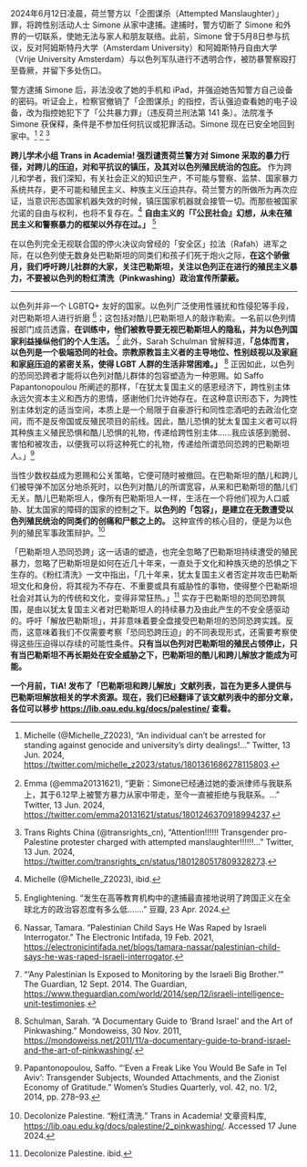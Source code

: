 2024年6月12日凌晨，荷兰警方以「企图谋杀（Attempted Manslaughter）」罪，将跨性别活动人士 Simone 从家中逮捕。逮捕时，警方切断了 Simone 和外界的一切联系，使她无法与家人和朋友联络。此前，Simone 曾于5月8日参与抗议，反对阿姆斯特丹大学（Amsterdam University）和阿姆斯特丹自由大学（Vrije University Amsterdam）与以色列军队进行不透明合作，被防暴警察殴打至昏厥，并留下多处伤口。

警方逮捕 Simone 后，非法没收了她的手机和 iPad，并强迫她告知警方自己设备的密码。听证会上，检察官撤销了「企图谋杀」的指控，否认强迫查看她的电子设备，改为指控她犯下了「公共暴力罪」（违反荷兰刑法第 141 条）。法院准予 Simone 获保释，条件是不参加任何抗议或犯罪活动。Simone 现在已安全地回到家中。[^1] [^2] [^3]

[^1]: Michelle (@Michelle_Z2023), “An individual can’t be arrested for standing against genocide and university’s dirty dealings!…” Twitter, 13 Jun. 2024, https://twitter.com/michelle_z2023/status/1801361686278115803.
[^2]: Emma (@emma20131621), “更新：Simone已经通过她的委派律师与我联系上，其于6.12早上被警方暴力从家中带走，至今一直被拒绝与我联系。…” Twitter, 13 Jun. 2024, https://twitter.com/emma20131621/status/1801246370918994237.
[^3]: Trans Rights China (@transrights_cn), “Attention!!!!!! Transgender pro-Palestine protester charged with attempted manslaughter!!!!!!…” Twitter, 13 Jun. 2024, https://twitter.com/transrights_cn/status/1801280517809328273.

**跨儿学术小组 Trans in Academia! 强烈谴责荷兰警方对 Simone 采取的暴力行径，对跨儿的压迫，对和平抗议的镇压，及其对以色列殖民统治的包庇。** 作为跨儿和学者，我们深知，有关社会正义的知识生产，不可能与警察、监禁、国家暴力系统共存，更不可能和殖民主义、种族主义压迫共存。荷兰警方的所做所为再次应证，当意识形态国家机器失效的时候，镇压国家机器就会接管一切。而那些被国家允诺的自由与权利，也将不复存在。[^4] **自由主义的「『公民社会』幻想，从未在殖民主义和警察暴力的框架以外存在过。」** [^5]

[^4]: Michelle (@Michelle_Z2023), ibid.
[^5]: Englightening. “发生在高等教育机构中的逮捕最直接地说明了跨国正义在全球北方的政治容忍度有多么低…….” 豆瓣, 23 Apr. 2024.

在以色列完全无视联合国的停火决议向曾经的「安全区」拉法（Rafah）进军之际，在以色列使无数身处巴勒斯坦的同类们和孩子们死于炮火之际，**在这个骄傲月，我们呼吁跨儿社群的大家，关注巴勒斯坦，关注以色列正在进行的殖民主义暴力，不要被以色列的粉红清洗（Pinkwashing）政治宣传所蒙蔽。**

***

以色列并非一个 LGBTQ+ 友好的国家。以色列广泛使用性骚扰和性侵犯等手段，对巴勒斯坦人进行折磨 [^6]；这包括对酷儿巴勒斯坦人的敲诈勒索。一名前以色列情报部门成员透露，**在训练中，他们被教导要无视巴勒斯坦人的隐私，并为以色列国家利益操纵他们的个人生活。** [^7] 此外，Sarah Schulman 曾解释道，**「总体而言，以色列是一个极端恐同的社会。宗教原教旨主义者的主导地位、性别歧视以及家庭和家庭压迫的紧密关系，使得 LGBT 人群的生活非常困难。」** [^8] 正因如此，以色列的恐同恐跨者才能将以色列对酷儿群体的包容塑造为一种恩赐。如 Saffo Papantonopoulou 所阐述的那样，「在犹太复国主义的感恩经济下，跨性别主体永远欠资本主义和西方的恩情，感谢他们允许她存在。在这种意识形态下，为跨性别主体划定的适当空间，本质上是一个局限于自豪游行和同性恋酒吧的去政治化空间，而不是反帝国或反殖民项目的前线。因此，酷儿恐惧的犹太复国主义者可以将其种族主义殖民恐惧和酷儿恐惧的礼物，传递给跨性别主体……我应该感到脆弱、害怕和被攻击，以便我可以将这种死亡的礼物，传递给所谓恐同恐跨的巴勒斯坦人。」[^9] 

[^6]: Nassar, Tamara. “Palestinian Child Says He Was Raped by Israeli Interrogator.” The Electronic Intifada, 19 Feb. 2021, https://electronicintifada.net/blogs/tamara-nassar/palestinian-child-says-he-was-raped-israeli-interrogator.
[^7]: “‘Any Palestinian Is Exposed to Monitoring by the Israeli Big Brother.’” The Guardian, 12 Sept. 2014. The Guardian, https://www.theguardian.com/world/2014/sep/12/israeli-intelligence-unit-testimonies.
[^8]: Schulman, Sarah. “A Documentary Guide to ‘Brand Israel’ and the Art of Pinkwashing.” Mondoweiss, 30 Nov. 2011, https://mondoweiss.net/2011/11/a-documentary-guide-to-brand-israel-and-the-art-of-pinkwashing/.
[^9]: Papantonopoulou, Saffo. “‘Even a Freak Like You Would Be Safe in Tel Aviv’: Transgender Subjects, Wounded Attachments, and the Zionist Economy of Gratitude.” Women’s Studies Quarterly, vol. 42, no. 1/2, 2014, pp. 278–93.

当性少数权益成为恩赐和公关策略，它便可随时被撤回。在巴勒斯坦的酷儿和跨儿们被导弹不加区分地杀死时，以色列对酷儿的所谓宽容，从来和巴勒斯坦的酷儿们无关。酷儿巴勒斯坦人，像所有巴勒斯坦人一样，生活在一个将他们视为人口威胁、犹太国家的障碍的国家的控制之下。**以色列的「包容」，是建立在无数遭受以色列殖民统治的同类们的创痛和尸骸之上的。** 这种宣传的核心目的，便是为以色列的殖民军事政策辩护。[^10]

[^10]: Decolonize Palestine. “粉红清洗.” Trans in Academia! 文章资料库, https://lib.oau.edu.kg/docs/palestine/2_pinkwashing/. Accessed 17 June 2024.

「巴勒斯坦人恐同恐跨」这一话语的塑造，也完全忽略了巴勒斯坦持续遭受的殖民暴力，忽略了巴勒斯坦是如何在近几十年来，一直处于文化和种族灭绝的恐惧之下生存的。《粉红清洗》一文中指出，「几十年来，犹太复国主义者否定并攻击巴勒斯坦文化和身份，将其视为不存在、不重要或具有威胁性的事物，使得整个巴勒斯坦社会对其认为的传统和文化，变得非常狂热。」[^11] 实存于巴勒斯坦的恐同恐跨氛围，是由以犹太复国主义者对巴勒斯坦人的持续暴力及由此产生的不安全感驱动的。呼吁「解放巴勒斯坦」，并非意味着要全盘接受巴勒斯坦的恐同恐跨实践。反而，这意味着我们不仅需要考察「恐同恐跨压迫」的不同表现形式，还需要考察使得这些压迫得以存续的可能性条件。**只有当以色列对巴勒斯坦的殖民占领停止，只有当巴勒斯坦不再长期处在安全威胁之下，巴勒斯坦的酷儿和跨儿解放才能成为可能。** 

[^11]: Decolonize Palestine. ibid. 

**一个月前，TiA! 发布了「巴勒斯坦和跨儿解放」文献列表，旨在为更多人提供与巴勒斯坦解放相关的学术资源。现在，我们已经翻译了该文献列表中的部分文章，各位可以移步 https://lib.oau.edu.kg/docs/palestine/ 查看。**